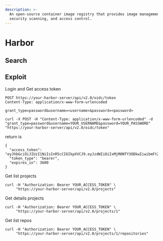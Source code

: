 ```yaml
---
description: >-
  An open-source container image registry that provides image management,
  security scanning, and access control.
---
```


# Harbor



## Search



## Exploit

Login and Get access token

```
POST https://your-harbor-server/api/v2.0/oidc/token
Content-Type: application/x-www-form-urlencoded

grant_type=password&username=<username>&password=<password>

curl -X POST -H "Content-Type: application/x-www-form-urlencoded" -d "grant_type=password&username=YOUR_USERNAME&password=YOUR_PASSWORD" "https://your-harbor-server/api/v2.0/oidc/token"

```

return is

```
{
  "access_token": "eyJhbGciOiJIUzI1NiIsInR5cCI6IkpXVCJ9.eyJzdWIiOiIxMjM0NTY3ODkwIiwibmFtZSI6Ikpva...",
  "token_type": "bearer",
  "expires_in": 3600
}

```

Get list projects

```
curl -H "Authorization: Bearer YOUR_ACCESS_TOKEN" \
     "https://your-harbor-server/api/v2.0/projects"

```

Get details projects

```
curl -H "Authorization: Bearer YOUR_ACCESS_TOKEN" \
     "https://your-harbor-server/api/v2.0/projects/1"

```

Get list repos

```
curl -H "Authorization: Bearer YOUR_ACCESS_TOKEN" \
     "https://your-harbor-server/api/v2.0/projects/1/repositories"

```

